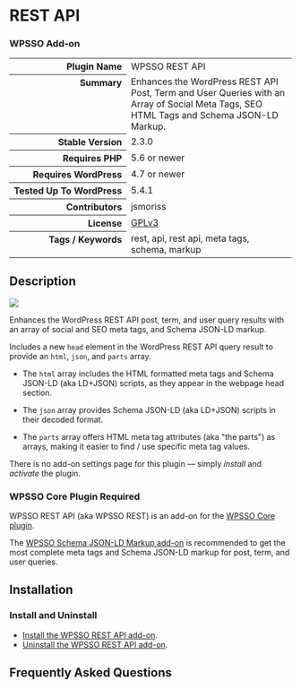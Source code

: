 <h1>REST API</h1><h3>WPSSO Add-on</h3>

<table>
<tr><th align="right" valign="top" nowrap>Plugin Name</th><td>WPSSO REST API</td></tr>
<tr><th align="right" valign="top" nowrap>Summary</th><td>Enhances the WordPress REST API Post, Term and User Queries with an Array of Social Meta Tags, SEO HTML Tags and Schema JSON-LD Markup.</td></tr>
<tr><th align="right" valign="top" nowrap>Stable Version</th><td>2.3.0</td></tr>
<tr><th align="right" valign="top" nowrap>Requires PHP</th><td>5.6 or newer</td></tr>
<tr><th align="right" valign="top" nowrap>Requires WordPress</th><td>4.7 or newer</td></tr>
<tr><th align="right" valign="top" nowrap>Tested Up To WordPress</th><td>5.4.1</td></tr>
<tr><th align="right" valign="top" nowrap>Contributors</th><td>jsmoriss</td></tr>
<tr><th align="right" valign="top" nowrap>License</th><td><a href="https://www.gnu.org/licenses/gpl.txt">GPLv3</a></td></tr>
<tr><th align="right" valign="top" nowrap>Tags / Keywords</th><td>rest, api, rest api, meta tags, schema, markup</td></tr>
</table>

<h2>Description</h2>

<p style="margin:0;"><img class="readme-icon" src="https://surniaulula.github.io/wpsso-rest-api/assets/icon-256x256.png"></p>

<p>Enhances the WordPress REST API post, term, and user query results with an array of social and SEO meta tags, and Schema JSON-LD markup.</p>

<p>Includes a new <code>head</code> element in the WordPress REST API query result to provide an <code>html</code>, <code>json</code>, and <code>parts</code> array.</p>

<ul>
<li><p>The <code>html</code> array includes the HTML formatted meta tags and Schema JSON-LD (aka LD+JSON) scripts, as they appear in the webpage head section.</p></li>
<li><p>The <code>json</code> array provides Schema JSON-LD (aka LD+JSON) scripts in their decoded format.</p></li>
<li><p>The <code>parts</code> array offers HTML meta tag attributes (aka "the parts") as arrays, making it easier to find / use specific meta tag values.</p></li>
</ul>

<p>There is no add-on settings page for this plugin &mdash; simply <em>install</em> and <em>activate</em> the plugin.</p>

<h3>WPSSO Core Plugin Required</h3>

<p>WPSSO REST API (aka WPSSO REST) is an add-on for the <a href="https://wordpress.org/plugins/wpsso/">WPSSO Core plugin</a>.</p>

<p>The <a href="https://wordpress.org/plugins/wpsso-schema-json-ld/">WPSSO Schema JSON-LD Markup add-on</a> is recommended to get the most complete meta tags and Schema JSON-LD markup for post, term, and user queries.</p>


<h2>Installation</h2>

<h3 class="top">Install and Uninstall</h3>

<ul>
<li><a href="https://wpsso.com/docs/plugins/wpsso-rest-api/installation/install-the-plugin/">Install the WPSSO REST API add-on</a>.</li>
<li><a href="https://wpsso.com/docs/plugins/wpsso-rest-api/installation/uninstall-the-plugin/">Uninstall the WPSSO REST API add-on</a>.</li>
</ul>


<h2>Frequently Asked Questions</h2>




